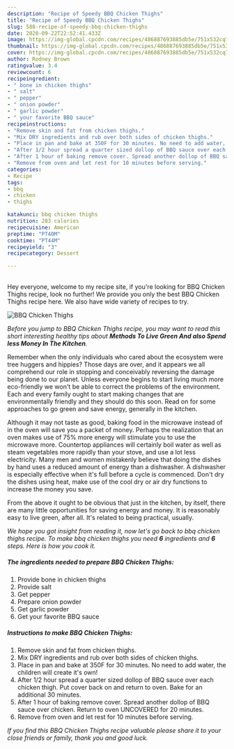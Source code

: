 ```yaml
---
description: "Recipe of Speedy BBQ Chicken Thighs"
title: "Recipe of Speedy BBQ Chicken Thighs"
slug: 588-recipe-of-speedy-bbq-chicken-thighs
date: 2020-09-22T22:52:41.433Z
image: https://img-global.cpcdn.com/recipes/486887693885db5e/751x532cq70/bbq-chicken-thighs-recipe-main-photo.jpg
thumbnail: https://img-global.cpcdn.com/recipes/486887693885db5e/751x532cq70/bbq-chicken-thighs-recipe-main-photo.jpg
cover: https://img-global.cpcdn.com/recipes/486887693885db5e/751x532cq70/bbq-chicken-thighs-recipe-main-photo.jpg
author: Rodney Brown
ratingvalue: 3.4
reviewcount: 6
recipeingredient:
- " bone in chicken thighs"
- " salt"
- " pepper"
- " onion powder"
- " garlic powder"
- " your favorite BBQ sauce"
recipeinstructions:
- "Remove skin and fat from chicken thighs."
- "Mix DRY ingredients and rub over both sides of chicken thighs."
- "Place in pan and bake at 350F for 30 minutes. No need to add water, the children will create it&#39;s own!"
- "After 1/2 hour spread a quarter sized dollop of BBQ sauce over each chicken thigh. Put cover back on and return to oven. Bake for an additional 30 minutes."
- "After 1 hour of baking remove cover. Spread another dollop of BBQ sauce over chicken. Return to oven UNCOVERED for 20 minutes."
- "Remove from oven and let rest for 10 minutes before serving."
categories:
- Recipe
tags:
- bbq
- chicken
- thighs

katakunci: bbq chicken thighs 
nutrition: 283 calories
recipecuisine: American
preptime: "PT40M"
cooktime: "PT44M"
recipeyield: "3"
recipecategory: Dessert

---
```

<br>
Hey everyone, welcome to my recipe site, if you're looking for BBQ Chicken Thighs recipe, look no further! We provide you only the best BBQ Chicken Thighs recipe here. We also have wide variety of recipes to try.
<br>


![BBQ Chicken Thighs](https://img-global.cpcdn.com/recipes/486887693885db5e/751x532cq70/bbq-chicken-thighs-recipe-main-photo.jpg)

<i>Before you jump to BBQ Chicken Thighs recipe, you may want to read this short interesting healthy tips about 
<strong>Methods To Live Green And also Spend less Money In The Kitchen</strong>.</i>
</br>

Remember when the only individuals who cared about the ecosystem were tree huggers and hippies? Those days are over, and it appears we all comprehend our role in stopping and conceivably reversing the damage being done to our planet. Unless everyone begins to start living much more eco-friendly we won't be able to correct the problems of the environment. Each and every family ought to start making changes that are environmentally friendly and they should do this soon. Read on for some approaches to go green and save energy, generally in the kitchen.

Although it may not taste as good, baking food in the microwave instead of in the oven will save you a packet of money. Perhaps the realization that an oven makes use of 75% more energy will stimulate you to use the microwave more. Countertop appliances will certainly boil water as well as steam vegetables more rapidly than your stove, and use a lot less electricity. Many men and women mistakenly believe that doing the dishes by hand uses a reduced amount of energy than a dishwasher. A dishwasher is especially effective when it's full before a cycle is commenced. Don't dry the dishes using heat, make use of the cool dry or air dry functions to increase the money you save.

From the above it ought to be obvious that just in the kitchen, by itself, there are many little opportunities for saving energy and money. It is reasonably easy to live green, after all. It's related to being practical, usually.


<i>We hope you got insight from reading it, now let's go back to bbq chicken thighs recipe. To make bbq chicken thighs you need <strong>6</strong> ingredients and <strong>6</strong> steps. Here is how you cook it.
</i>

##### The ingredients needed to prepare BBQ Chicken Thighs:

1. Provide  bone in chicken thighs
1. Provide  salt
1. Get  pepper
1. Prepare  onion powder
1. Get  garlic powder
1. Get  your favorite BBQ sauce


##### Instructions to make BBQ Chicken Thighs:

1. Remove skin and fat from chicken thighs.
1. Mix DRY ingredients and rub over both sides of chicken thighs.
1. Place in pan and bake at 350F for 30 minutes. No need to add water, the children will create it&#39;s own!
1. After 1/2 hour spread a quarter sized dollop of BBQ sauce over each chicken thigh. Put cover back on and return to oven. Bake for an additional 30 minutes.
1. After 1 hour of baking remove cover. Spread another dollop of BBQ sauce over chicken. Return to oven UNCOVERED for 20 minutes.
1. Remove from oven and let rest for 10 minutes before serving.


<i>If you find this BBQ Chicken Thighs recipe valuable please share it to your close friends or family, thank you and good luck.</i>
